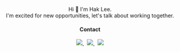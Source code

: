 <p align="center"> Hi 👋 I'm Hak Lee.<br />I'm excited for new opportunities, let's talk about working together. </p>
<h4 align="center">Contact</h4>
<p align="center">
  <a href="mailto:hello@haklee.me">
    <img src="https://img.shields.io/badge/Mail-EA4335?style=flat-square&logo=Gmail&logoColor=white" />
  </a> &nbsp 
  <a href="https://www.linkedin.com/in/hak-lee-1444a91b8/">
    <img src="https://img.shields.io/badge/LinkedIn-0A66C2?style=flat-square&logo=LinkedIn&logoColor=white" />
  </a> &nbsp 
  <a href="https://www.instagram.com/ohprettyhak/">
    <img src="https://img.shields.io/badge/Instagram-E4405F?style=flat-square&logo=instagram&logoColor=white" />
  </a>
</p>
